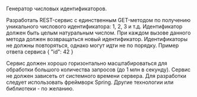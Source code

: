 Генератор числовых идентификаторов.

Разработать REST-сервис с единственным GET-методом по получению уникального числового идентификатора: 1, 2, 3 и т.д. Идентификатор должен быть целым натуральным числом. При каждом вызове данного метода должен возвращаться новый идентификатор. Идентификаторы не должны повторяться, однако могут идти не по порядку.
Пример ответа сервиса
{
  "id": 42
}

Сервис должен хорошо горизонтально масштабироваться для обработки большого количества запросов (до 1 млн в секунду). Сервис не должен зависеть от системного времени сервера.
Для разработки следует использовать фреймворк Spring. Другие технологии или библиотеки - по желанию.
